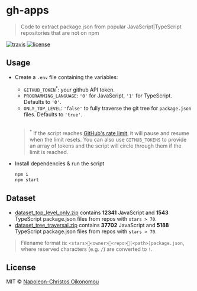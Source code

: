 # gh-apps

> Code to extract package.json from popular JavaScript|TypeScript repositories that are not on npm

[![travis](https://img.shields.io/travis/com/iamnapo/gh-apps.svg?style=flat-square&logo=travis&label=)](https://travis-ci.com/iamnapo/gh-apps) [![license](https://img.shields.io/github/license/iamnapo/gh-apps.svg?style=flat-square)](./LICENSE)

## Usage

* Create a `.env` file containing the variables:

  * `GITHUB_TOKEN`<sup>*</sup>: your github API token.
  * `PROGRAMMING_LANGUAGE`: `'0'` for JavaScript, `'1'` for TypeScript. Defaults to `'0'`.
  * `ONLY_TOP_LEVEL`: `'false'` to fully traverse the git tree for `package.json` files. Defaults to `'true'`.
  <br/>

  > <sup>*</sup> If the script reaches [GitHub's rate limit](https://developer.github.com/v3/#rate-limiting), it will pause and resume when the limit resets. You can also use `GITHUB_TOKENS` to provide an array of tokens and the script will circle through them if the limit is reached.

* Install dependencies & run the script

  ```bash
  npm i
  npm start
  ```

## Dataset

* [dataset_top_level_only.zip](./dataset_top_level_only.zip) contains __12341__ JavaScript and __1543__ TypeScript package.json files from repos with `stars > 70`.
* [dataset_tree_traversal.zip](./dataset_tree_traversal.zip) contains __37702__ JavaScript and __5188__ TypeScript package.json files from repos with `stars > 70`.

> Filename format is: `<stars>📎<owner>📎<repo>📎[<path>]package.json`, where reserved characters (e.g. `/`) are converted to `!`.

## License

MIT © [Napoleon-Christos Oikonomou](https://iamnapo.me)
